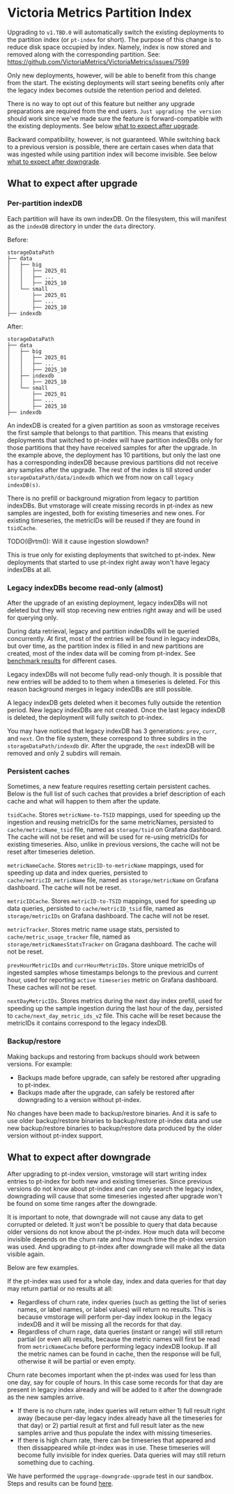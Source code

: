 # Victoria Metrics Partition Index

Upgrading to `v1.TBD.0` will automatically switch the existing deployments to
the partition index (or `pt-index` for short). The purpose of this change is to
reduce disk space occupied by index. Namely, index is now stored and removed
along with the corresponding partition. See:
https://github.com/VictoriaMetrics/VictoriaMetrics/issues/7599

Only new deployments, however, will be able to benefit from this change from the
start. The existing deployments will start seeing benefits only after the legacy
index becomes outside the retention period and deleted.

There is no way to opt out of this feature but neither any upgrade preparations
are required from the end users. `Just upgrading the version` should work since
we've made sure the feature is forward-compatible with the existing deployments.
See below [what to expect after upgrade](#what-to-expect-after-upgrade).

Backward compatibility, however, is not guaranteed. While switching back to a
previous version is possible, there are certain cases when data that was
ingested while using partition index will become invisible. See below [what to
expect after downgrade](#what-to-expect-after-downgrade).

## What to expect after upgrade

### Per-partition indexDB

Each partition will have its own indexDB. On the filesystem, this will manifest
as the `indexDB` directory in under the `data` directory.

Before:

```
storageDataPath
├── data
│   ├── big
│   │   ├── 2025_01
│   │   ├── ...
│   │   ├── 2025_10
│   └── small
│       ├── 2025_01
│       ├── ...
│       ├── 2025_10
├── indexdb
```

After:

```
storageDataPath
├── data
│   ├── big
│   │   ├── 2025_01
│   │   ├── ...
│   │   ├── 2025_10
│   ├── indexdb
│   │   ├── 2025_10
│   └── small
│       ├── 2025_01
│       ├── ...
│       ├── 2025_10
├── indexdb
```

An indexDB is created for a given partition as soon as vmstorage receives the
first sample that belongs to that partition. This means that existing
deployments that switched to pt-index will have partition indexDBs only for
those partitions that they have received samples for after the upgrade. In the
example above, the deployment has 10 partitions, but only the last one has
a corresponding indexDB because previous partitions did not receive any samples
after the upgrade. The rest of the index is till stored under
`storageDataPath/data/indexdb` which we from now on call `legacy indexDB(s)`.

There is no prefill or background migration from legacy to partition indexDBs.
But vmstorage will create missing records in pt-index as new samples are
ingested, both for existing timeseries and new ones. For existing timeseries,
the metricIDs will be reused if they are found in `tsidCache`.

TODO(@rtm0): Will it cause ingestion slowdown?

This is true only for existing deployments that switched to pt-index. New
deployments that started to use pt-index right away won't have legacy indexDBs
at all.

### Legacy indexDBs become read-only (almost)

After the upgrade of an existing deployment, legacy indexDBs will not deleted
but they will stop receving new entries right away and will be used for querying
only.

During data retrieval, legacy and partition indexDBs will be queried
concurrently. At first, most of the entries will be found in legacy indexDBs,
but over time, as the partition index is filled in and new partitions are
created, most of the index data will be coming from pt-index. See
[benchmark results](perf.md) for different cases.

Legacy indexDBs will not become fully read-only though. It is possible that new
entries will be added to to them when a timeseries is deleted. For this reason
background merges in legacy indexDBs are still possible.

A legacy indexDB gets deleted when it becomes fully outside the retention
period. New legacy indexDBs are not created. Once the last legacy indexDB is
deleted, the deployment will fully switch to pt-index.

You may have noticed that legacy indexDB has 3 generations: `prev`, `curr`, and
`next`. On the file system, these correspond to three subdirs in the
`storageDataPath/indexdb` dir. After the upgrade, the `next` indexDB will be
removed and only 2 subdirs will remain.

### Persistent caches

Sometimes, a new feature requires resetting certain persistent caches. Below is
the full list of such caches that provides a brief description of each cache and
what will happen to them after the update.

`tsidCache`. Stores `metricName-to-TSID` mappings, used for speeding up the
ingestion and reusing metricIDs for the same metricNames, persisted to
`cache/metricName_tsid` file, named as `storage/tsid` on Grafana dashboard. The
cache will not be reset and will be used for re-using metricIDs for existing
timeseries. Also, unlike in previous versions, the cache will not be reset after
timeseries deletion.

`metricNameCache`. Stores `metricID-to-metricName` mappings, used for speeding
up data and index queries,  persisted to `cache/metricID_metricName` file, named
as `storage/metricName` on Grafana dashboard. The cache will not be reset.

`metricIDCache`. Stores `metricID-to-TSID` mappings, used for speeding up data
queries, persisted to `cache/metricID_tsid` file, named as `storage/metricIDs`
on Grafana dashboard. The cache will not be reset.

`metricTracker`. Stores metric name usage stats, persisted to
`cache/metric_usage_tracker` file, named as `storage/metricNamesStatsTracker` on
Gragana dashboard. The cache will not be reset.

`prevHourMetricIDs` and `currHourMetricIDs`. Store unique metricIDs of ingested
samples whose timestamps belongs to the previous and current hour, used for
reporting `active timeseries` metric on Grafana dashboard. These caches will not
be reset.

`nextDayMetricIDs`. Stores metrics during the next day index prefill, used for
speeding up the sample ingestion during the last hour of the day, persisted to
`cache/next_day_metric_ids_v2` file. This cache will be reset because the
metricIDs it contains correspond to the legacy indexDB.

### Backup/restore

Making backups and restoring from backups should work between versions. For
example:

- Backups made before upgrade, can safely be restored after upgrading to
  pt-index.
- Backups made after the upgrade, can safely be restored after downgrading to a
  version without pt-index.

No changes have been made to backup/restore binaries. And it is safe to use
older backup/restore binaries to backup/restore pt-index data and use new
backup/restore binaries to backup/restore data produced by the older version
without pt-index support.

## What to expect after downgrade

After upgrading to pt-index version, vmstorage will start writing index entries
to pt-index for both new and existing timeseries. Since previous versions do not
know about pt-index and can only search the legacy index, downgrading will cause
that some timeseries ingested after upgrade won't be found on some time ranges
after the downgrade.

It is important to note, that downgrade will not cause any data to get corrupted
or deleted. It just won't be possible to query that data because older versions
do not know about the pt-index. How much data will become invisible depends on
the churn rate and how much time the pt-index version was used. And upgrading to
pt-index after downgrade will make all the data visible again.

Below are few examples.

If the pt-index was used for a whole day, index and data queries for that day
may return partial or no results at all:

- Regardless of churn rate, index queries (such as getting the list of series
  names, or label names, or label values) will return no results. This is
  because vmstorage will perform per-day index lookup in the legacy indexDB and
  it will be missing all the records for that day.
- Regardless of churn rage, data queries (instant or range) will still return
  partial (or even all) results, because the metric names will first be read
  from `metricNameCache` before performing legacy indexDB lookup. If all the
  metric names can be found in cache, then the response will be full, otherwise
  it will be partial or even empty.

Churn rate becomes important when the pt-index was used for less than one day,
say for couple of hours. In this case some records for that day are present in
legacy index already and will be added to it after the downgrade as the new
samples arrive.

- If there is no churn rate, index queries will return either 1) full result
  right away (because per-day legacy index already have all the timeseries for
  that day) or 2) partial result at first and full result later as the new
  samples arrive and thus populate the index with missing timeseries.
- If there is high churn rate, there can be timeseries that appeared and then
  dissappeared while pt-index was in use. These timeseries will become fully
  invisible for index queries. Data queries will may still return something due
  to caching.

We have performed the `upgrage-downgrade-upgrade` test in our sandbox. Steps and
results can be found [here](test.md#upgrade-downgrade-upgrade).
